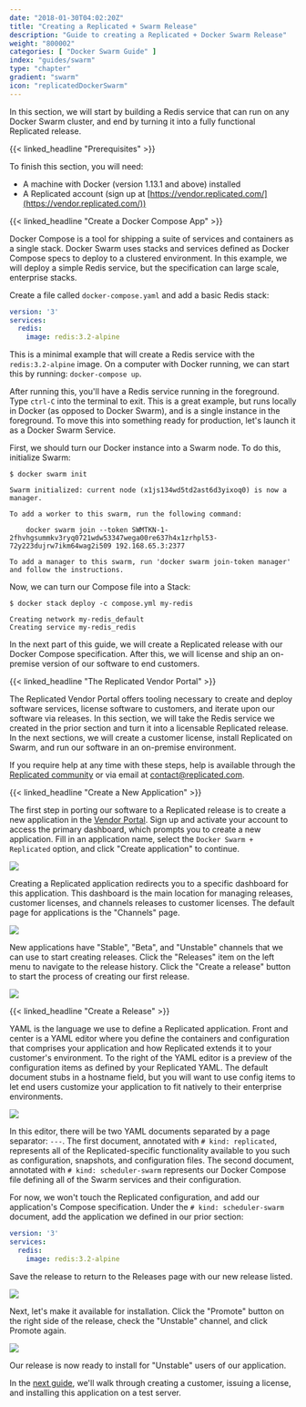 ```yaml
---
date: "2018-01-30T04:02:20Z"
title: "Creating a Replicated + Swarm Release"
description: "Guide to creating a Replicated + Docker Swarm Release"
weight: "800002"
categories: [ "Docker Swarm Guide" ]
index: "guides/swarm"
type: "chapter"
gradient: "swarm"
icon: "replicatedDockerSwarm"
---
```


In this section, we will start by building a Redis service that can run on any Docker Swarm cluster, and end by turning it into a fully functional Replicated release.

{{< linked_headline "Prerequisites" >}}

To finish this section, you will need:

* A machine with Docker (version 1.13.1 and above) installed
* A Replicated account (sign up at [https://vendor.replicated.com/](https://vendor.replicated.com/))

{{< linked_headline "Create a Docker Compose App" >}}

Docker Compose is a tool for shipping a suite of services and containers as a single stack. Docker Swarm uses stacks and services defined as Docker Compose specs to deploy to a clustered environment. In this example, we will deploy a simple Redis service, but the specification can large scale, enterprise stacks.

Create a file called `docker-compose.yaml` and add a basic Redis stack:

```yaml
version: '3'
services:
  redis:
    image: redis:3.2-alpine
```

This is a minimal example that will create a Redis service with the `redis:3.2-alpine` image. On a computer with Docker running, we can start this by running: `docker-compose up`. 

After running this, you'll have a Redis service running in the foreground. Type `ctrl-C` into the terminal to exit. This is a great example, but runs locally in Docker (as opposed to Docker Swarm), and is a single instance in the foreground. To move this into something ready for production, let's launch it as a Docker Swarm Service.

First, we should turn our Docker instance into a Swarm node. To do this, initialize Swarm:

```shell
$ docker swarm init

Swarm initialized: current node (x1js134wd5td2ast6d3yixoq0) is now a manager.

To add a worker to this swarm, run the following command:

    docker swarm join --token SWMTKN-1-2fhvhgsummkv3ryq0721wdw53347wega00re637h4x1zrhpl53-72y223dujrw7ikm64wag2i509 192.168.65.3:2377

To add a manager to this swarm, run 'docker swarm join-token manager' and follow the instructions.
```

Now, we can turn our Compose file into a Stack:

```shell
$ docker stack deploy -c compose.yml my-redis

Creating network my-redis_default
Creating service my-redis_redis
```

In the next part of this guide, we will create a Replicated release with our Docker Compose specification. After this, we will license and ship an on-premise version of our software to end customers.

{{< linked_headline "The Replicated Vendor Portal" >}}

The Replicated Vendor Portal offers tooling necessary to create and deploy software services, license software to customers, and iterate upon our software via releases. In this section, we will take the Redis service we created in the prior section and turn it into a licensable Replicated release. In the next sections, we will create a customer license, install Replicated on Swarm, and run our software in an on-premise environment.

If you require help at any time with these steps, help is available through the [Replicated community](https://help.replicated.com/community/) or via email at [contact@replicated.com](mailto:contact@replicated.com). 

{{< linked_headline "Create a New Application" >}}

The first step in porting our software to a Replicated release is to create a new application in the [Vendor Portal](https://vendor.replicated.com). Sign up and activate your account to access the primary dashboard, which prompts you to create a new application. Fill in an application name, select the `Docker Swarm + Replicated` option, and click "Create application" to continue.

![](/images/guides/swarm/create-app.png)

Creating a Replicated application redirects you to a specific dashboard for this application. This dashboard is the main location for managing releases, customer licenses, and channels  releases to customer licenses. The default page for applications is the "Channels" page.

![](/images/guides/swarm/default-screen.png)

New applications have "Stable", "Beta", and "Unstable" channels that we can use to start creating releases. Click the "Releases" item on the left menu to navigate to the release history. Click the "Create a release" button to start the process of creating our first release.

![](/images/guides/swarm/create-release.png)

{{< linked_headline "Create a Release" >}}

YAML is the language we use to define a Replicated application. Front and center is a YAML editor where you define the containers and configuration that comprises your application and how Replicated extends it to your customer's environment. To the right of the YAML editor is a preview of the configuration items as defined by your Replicated YAML. The default document stubs in a hostname field, but you will want to use config items to let end users customize your application to fit natively to their enterprise environments.

![](/images/guides/swarm/default-yaml.png)

In this editor, there will be two YAML documents separated by a page separator: `---`. The first document, annotated with `# kind: replicated`, represents all of the Replicated-specific functionality available to you such as configuration, snapshots, and configuration files. The second document, annotated with `# kind: scheduler-swarm` represents our Docker Compose file defining all of the Swarm services and their configuration.

For now, we won't touch the Replicated configuration, and add our application's Compose specification. Under the `# kind: scheduler-swarm` document, add the application we defined in our prior section:

```yaml
version: '3'
services:
  redis:
    image: redis:3.2-alpine
```

Save the release to return to the Releases page with our new release listed. 

![](/images/guides/swarm/release-list.png)


Next, let's make it available for installation. Click the "Promote" button on the right side of the release, check the "Unstable" channel, and click Promote again.

![](/images/guides/swarm/promote-release.png)

Our release is now ready to install for "Unstable" users of our application.

In the [next guide](../installing), we'll walk through creating a customer, issuing a license, and installing this application on a test server.
